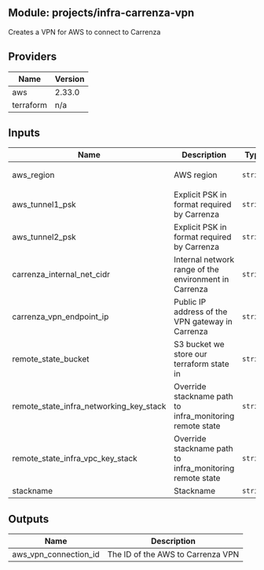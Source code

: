 ## Module: projects/infra-carrenza-vpn

Creates a VPN for AWS to connect to Carrenza

## Providers

| Name | Version |
|------|---------|
| aws | 2.33.0 |
| terraform | n/a |

## Inputs

| Name | Description | Type | Default | Required |
|------|-------------|------|---------|:-----:|
| aws\_region | AWS region | `string` | `"eu-west-1"` | no |
| aws\_tunnel1\_psk | Explicit PSK in format required by Carrenza | `string` | n/a | yes |
| aws\_tunnel2\_psk | Explicit PSK in format required by Carrenza | `string` | n/a | yes |
| carrenza\_internal\_net\_cidr | Internal network range of the environment in Carrenza | `string` | n/a | yes |
| carrenza\_vpn\_endpoint\_ip | Public IP address of the VPN gateway in Carrenza | `string` | n/a | yes |
| remote\_state\_bucket | S3 bucket we store our terraform state in | `string` | n/a | yes |
| remote\_state\_infra\_networking\_key\_stack | Override stackname path to infra\_monitoring remote state | `string` | `""` | no |
| remote\_state\_infra\_vpc\_key\_stack | Override stackname path to infra\_monitoring remote state | `string` | `""` | no |
| stackname | Stackname | `string` | `""` | no |

## Outputs

| Name | Description |
|------|-------------|
| aws\_vpn\_connection\_id | The ID of the AWS to Carrenza VPN |

